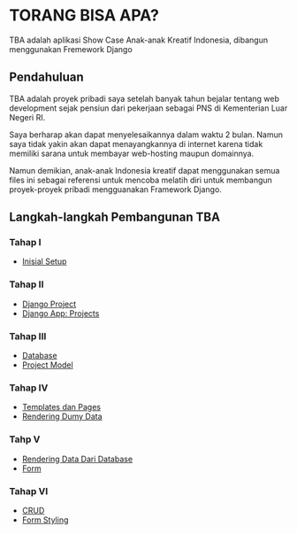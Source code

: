 # TORANG BISA APA?

TBA adalah aplikasi Show Case Anak-anak Kreatif Indonesia, dibangun menggunakan Fremework Django

## Pendahuluan
TBA adalah proyek pribadi saya setelah banyak tahun bejalar tentang web development
sejak pensiun dari pekerjaan sebagai PNS di Kementerian Luar Negeri RI.

Saya berharap akan dapat menyelesaikannya dalam waktu 2 bulan.
Namun saya tidak yakin akan dapat menayangkannya di internet karena
tidak memiliki sarana untuk membayar web-hosting maupun domainnya.

Namun demikian, anak-anak Indonesia kreatif dapat menggunakan semua
files ini sebagai referensi untuk mencoba melatih diri untuk
membangun proyek-proyek pribadi mengguanakan Framework Django.


## Langkah-langkah Pembangunan TBA
### Tahap I
* [Inisial Setup](https://github.com/gurnitha/torang-bisa-apa)
### Tahap II
* [Django Project](https://github.com/gurnitha/torang-bisa-apa)
* [Django App: Projects](https://github.com/gurnitha/torang-bisa-apa)
### Tahap III
* [Database](https://github.com/gurnitha/torang-bisa-apa)
* [Project Model](https://github.com/gurnitha/torang-bisa-apa)
### Tahap IV
* [Templates dan Pages](https://github.com/gurnitha/torang-bisa-apa)
* [Rendering Dumy Data](https://github.com/gurnitha/torang-bisa-apa)
### Tahp V
* [Rendering Data Dari Database](https://github.com/gurnitha/torang-bisa-apa)
* [Form](https://github.com/gurnitha/torang-bisa-apa)
### Tahap VI
* [CRUD](https://github.com/gurnitha/torang-bisa-apa)
* [Form Styling](https://github.com/gurnitha/torang-bisa-apa)
